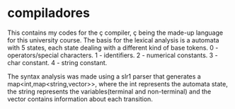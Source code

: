 # compiladores
This contains my codes for the ç compiler, ç being the made-up language for this university course.
The basis for the lexical analysis is a automata with 5 states, each state dealing with a different kind of base tokens.
0 - operators/special characters.
1 - identifiers.
2 - numerical constants.
3 - char constant.
4 - string constant.

The syntax analysis was made using a slr1 parser that generates a map<int,map<string,vector<string>>>, where the int represents the automata state, the string represents the variables(terminal and non-terminal) and the vector contains information about each transition.
